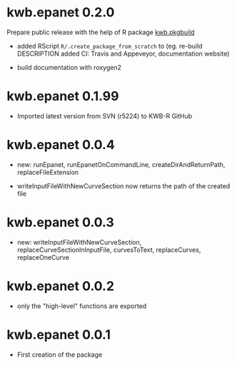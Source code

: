 # kwb.epanet 0.2.0

Prepare public release with the help of R package [kwb.pkgbuild](https://kwb-r.github.io/kwb.pkgbuild) 

* added RScript `R/.create_package_from_scratch` to (eg. re-build DESCRIPTION
added CI: Travis and Appeveyor, documentation website)

* build documentation with roxygen2 

# kwb.epanet 0.1.99

* Imported latest version from SVN (r5224) to KWB-R GitHub

# kwb.epanet 0.0.4

* new: runEpanet, runEpanetOnCommandLine, createDirAndReturnPath, replaceFileExtension

* writeInputFileWithNewCurveSection now returns the path of the created file

# kwb.epanet 0.0.3

* new: writeInputFileWithNewCurveSection, replaceCurveSectionInInputFile,
  curvesToText, replaceCurves, replaceOneCurve

# kwb.epanet 0.0.2

* only the "high-level" functions are exported

# kwb.epanet 0.0.1

* First creation of the package

